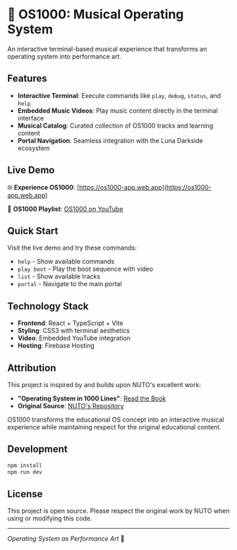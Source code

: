 # 🎵 OS1000: Musical Operating System

An interactive terminal-based musical experience that transforms an operating system into performance art.

## Features

- **Interactive Terminal**: Execute commands like `play`, `debug`, `status`, and `help`
- **Embedded Music Videos**: Play music content directly in the terminal interface  
- **Musical Catalog**: Curated collection of OS1000 tracks and learning content
- **Portal Navigation**: Seamless integration with the Luna Darkside ecosystem

## Live Demo

🌐 **Experience OS1000**: [https://os1000-app.web.app](https://os1000-app.web.app)

🎵 **OS1000 Playlist**: [OS1000 on YouTube](https://www.youtube.com/playlist?list=OLAK5uy_nwxlvSsjdmPqt5fMzvyTP-UnQ2zoscbCk)

## Quick Start

Visit the live demo and try these commands:
- `help` - Show available commands
- `play boot` - Play the boot sequence with video
- `list` - Show available tracks
- `portal` - Navigate to the main portal

## Technology Stack

- **Frontend**: React + TypeScript + Vite
- **Styling**: CSS3 with terminal aesthetics
- **Video**: Embedded YouTube integration
- **Hosting**: Firebase Hosting

## Attribution

This project is inspired by and builds upon NUTO's excellent work:
- **"Operating System in 1000 Lines"**: [Read the Book](https://operating-system-in-1000-lines.vercel.app/)
- **Original Source**: [NUTO's Repository](https://github.com/nuta/operating-system-in-1000-lines)

OS1000 transforms the educational OS concept into an interactive musical experience while maintaining respect for the original educational content.

## Development

```bash
npm install
npm run dev
```

## License

This project is open source. Please respect the original work by NUTO when using or modifying this code.

---

*Operating System as Performance Art* 🎵